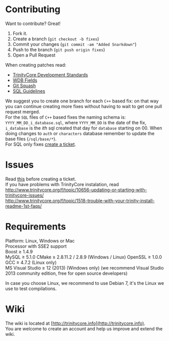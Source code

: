# Contributing

Want to contribute? Great!

1. Fork it.
2. Create a branch (`git checkout -b fixes`)
3. Commit your changes (`git commit -am "Added Snarkdown"`)
4. Push to the branch (`git push origin fixes`)
5. Open a Pull Request

When creating patches read:
- [TrinityCore Development Standards](http://www.trinitycore.org/f/topic/6-trinitycore-developing-standards/)
- [WDB Fields](http://www.trinitycore.org/f/topic/58-wdb-fields/)
- [Git Squash](https://ariejan.net/2011/07/05/git-squash-your-latests-commits-into-one/)
- [SQL Guidelines](http://collab.kpsn.org/display/tc/SQL+Guidelines)

We suggest you to create one branch for each `C++` based fix: on that way you can continue creating more fixes without having to wait to get one pull request merged.  
For the `SQL` files of `C++` based fixes the naming schema is: `YYYY_MM_DD_i_database.sql`, where `YYYY_MM_DD` is the date of the fix, `i_database` is the *ith* sql created that day for `database` starting on 00. 
When doing changes to `auth` or `characters` database remember to update the base files (`/sql/base/*`).  
For SQL only fixes [create a ticket](https://github.com/TrinityCore/TrinityCore/issues/new).

Issues
======
Read [this](http://www.trinitycore.org/f/topic/37-the-trinitycore-issuetracker-and-you/) before creating a ticket.  
If you have problems with TrinityCore instalation, read   
http://www.trinitycore.org/f/topic/10656-updating-or-starting-with-trinitycore-issues/  
http://www.trinitycore.org/f/topic/1518-trouble-with-your-trinity-install-readme-1st-faqs/  

Requirements
============
Platform: Linux, Windows or Mac  
Processor with SSE2 support  
Boost ≥ 1.4.9  
MySQL ≥ 5.1.0
CMake ≥ 2.8.11.2 / 2.8.9 (Windows / Linux) 
OpenSSL ≥ 1.0.0  
GCC ≥ 4.7.2 (Linux only)  
MS Visual Studio ≥ 12 (2013) (Windows only) (we recommend Visual Studio 2013 community edition, free for open source developers)

In case you choose Linux, we recommend to use Debian 7, it's the Linux we use to test compilations.  

Wiki
====
The wiki is located at [http://trinitycore.info](http://trinitycore.info).  
You are welcome to create an account and help us improve and extend the wiki.

